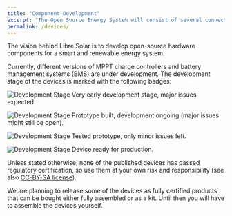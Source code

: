 ```yaml
---
title: "Component Development"
excerpt: "The Open Source Energy System will consist of several connected consumers and produces."
permalink: /devices/
---
```


The vision behind Libre Solar is to develop open-source hardware components for a smart and renewable energy system.

Currently, different versions of MPPT charge controllers and battery management systems (BMS) are under development. The development stage of the devices is marked with the following badges:

![Development Stage](https://img.shields.io/badge/development%20stage-alpha-red.svg) Very early development stage, major issues expected.

![Development Stage](https://img.shields.io/badge/development%20stage-beta-orange.svg) Prototype built, development ongoing (major issues might still be open).

![Development Stage](https://img.shields.io/badge/development%20stage-release%20candidate-yellow.svg) Tested prototype, only minor issues left.

![Development Stage](https://img.shields.io/badge/development%20stage-release-green.svg) Device ready for production.

Unless stated otherwise, none of the published devices has passed regulatory certification, so use them at your own risk and responsibility (see also [CC-BY-SA license](https://creativecommons.org/licenses/by-sa/4.0/legalcode)).

We are planning to release some of the devices as fully certified products that can be bought either fully assembled or as a kit. Until then you will have to assemble the devices yourself.